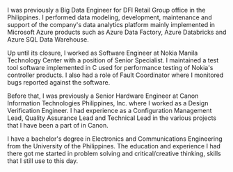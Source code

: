 I was previously a Big Data Engineer for DFI Retail Group office in the Philippines.  I performed data modeling, development, maintenance and support of the company's data analytics platform mainly implemented in Microsoft Azure products such as Azure Data Factory, Azure Databricks and Azure SQL Data Warehouse.

Up until its closure, I worked as Software Engineer at Nokia Manila Technology Center with a position of Senior Specialist. I maintained a test tool software implemented in C used for performance testing of Nokia's controller products. I also had a role of Fault Coordinator where I monitored bugs reported against the software.

Before that, I was previously a Senior Hardware Engineer at Canon Information Technologies Philippines, Inc. where I worked as a Design Verification Engineer. I had experience as a Configuration Management Lead, Quality Assurance Lead and Technical Lead in the various projects that I have been a part of in Canon.

I have a bachelor's degree in Electronics and Communications Engineering from the University of the Philippines. The education and experience I had there got me started in problem solving and critical/creative thinking, skills that I still use to this day.

<!--
**jords-santiago/jords-santiago** is a ✨ _special_ ✨ repository because its `README.md` (this file) appears on your GitHub profile.

Here are some ideas to get you started:

- 🔭 I’m currently working on ...
- 🌱 I’m currently learning ...
- 👯 I’m looking to collaborate on ...
- 🤔 I’m looking for help with ...
- 💬 Ask me about ...
- 📫 How to reach me: ...
- 😄 Pronouns: ...
- ⚡ Fun fact: ...
-->
